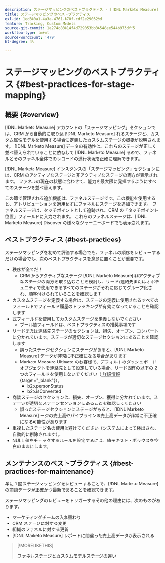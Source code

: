 ```yaml
---
description: ステージマッピングのベストプラクティス - [!DNL Marketo Measure]
title: ステージマッピングのベストプラクティス
exl-id: 1ed380a1-4a3a-4761-b70f-cdf2e290329d
feature: Tracking, Custom Models
source-git-commit: 1a274c83814f4d729053bb36548ee544b973dff5
workflow-type: tm+mt
source-wordcount: '479'
ht-degree: 4%

---
```


# ステージマッピングのベストプラクティス {#best-practices-for-stage-mapping}

## 概要 {#overview}

[!DNL Marketo Measure] アカウントの「ステージマッピング」セクションでは、CRM から自動的に取り込 [!DNL Marketo Measure] れるステージと、カスタム属性モデルを使用する場合に定義したカスタムステージの概要が説明されます。 [!DNL Marketo Measure] データの有効性は、これらのステージが正しく並べ替えられていることに依存して [!DNL Marketo Measure] るので、ファネルとそのファネル全体でのレコードの進行状況を正確に理解できます。

[!DNL Marketo Measure] インスタンスの「ステージマッピング」セクションには、CRM のアクティブなステージと非アクティブなステージの両方が表示されます。 ファネルの現在の状態に合わせて、能力を最大限に発揮するようにすべてのステージを並べ替えます。

この節で管理される追加機能は、ファネルステージです。この機能を使用すると、アトリビューションを適用せずにファネルにステージを追加できます。 ファネルステージは、タッチポイントとして追跡され、CRM の「タッチポイント位置」フィールドに入力されます。 これらのファネルステージは、[!DNL Marketo Measure] Discover の様々なジャーニーボードでも表示されます。

## ベストプラクティス {#best-practices}

ステージマッピングを初めて評価する場合でも、ファネルの順序をレビューするだけの場合でも、次のベストプラクティスを念頭に置くことが重要です。

* 秩序が全てだ！
   * CRM からアクティブなステージ [!DNL Marketo Measure] 非アクティブなステージの両方を取り込むことを検討し、リード/連絡先またはオポチュニティで使用できるすべてのステージがそれに応じてグループ化され、順序付けられていることを確認します
* カスタムステージを定義する場合は、ステージの定義に使用されるすべてのフィールドでフィールド履歴のトラッキングが有効になっていることを確認します
* 式フィールドを使用してカスタムステージを定義しないでください
   * ブール値フィールドは、ベストプラクティスの推奨事項です
* リードまたは連絡先ステージのセクションは、損失、オープン、コンバートに分かれています。ステージが適切なステージセクションにあることを確認します
   * 誤ったステージセクションにステージがあると、[!DNL Marketo Measure] データが非常に不正確になる場合があります
   * Marketo Measure Ultimate のお客様で、デフォルトのダッシュボードオブジェクトを連絡先として設定している場合、リード固有の以下の 2 つのフィールドを使用しないでください（[ 詳細情報 ](/help/marketo-measure-ultimate/data-integrity-requirement.md){target="_blank"}）。
      * b2b.personStatus
      * b2b.isConverted
* 商談ステージのセクションは、損失、オープン、獲得に分かれています。ステージが適切なステージセクションにあることを確認してください
   * 誤ったステージセクションにステージがあると、[!DNL Marketo Measure] ージの売上高やパイプラインの売上高データが非常に不正確になる可能性があります
* 重複したステージ名の使用は避けてください（システムによって検出され、自動的に削除されます）。
* NULL 値をチェックするルールを設定するには、値テキスト・ボックスを空白のままにします。

## メンテナンスのベストプラクティス {#best-practices-for-maintenance}

年に 1 回ステージマッピングをレビューすることで、[!DNL Marketo Measure] の商談データが正確かつ最新であることを確認できます。

ステージマッピングのレビューをトリガーするその他の理由には、次のものがあります。

* マーケティングチームの入れ替わり
* CRM ステージに対する変更
* 組織のファネルに対する更新
* [!DNL Marketo Measure] レポートに間違った売上高データが表示される

>[!MORELIKETHIS]
>
>[ ファネルステージとカスタムモデルステージの違い ](/help/advanced-marketo-measure-features/custom-attribution-models/custom-attribution-model-and-setup.md#the-difference-between-funnel-stages-and-custom-model-stages)
